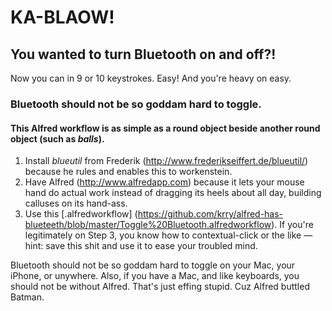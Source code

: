 # KA-BLAOW!

## You wanted to turn Bluetooth on and off?!

Now you can in 9 or 10 keystrokes. Easy!
And you're heavy on easy.

### Bluetooth should not be so goddam hard to toggle.

#### This Alfred workflow is as simple as a round object beside another round object (such as *balls*).

1. Install *blueutil* from Frederik (http://www.frederikseiffert.de/blueutil/) because he rules and enables this to workenstein.
2. Have Alfred (http://www.alfredapp.com) because it lets your mouse hand do actual work instead of dragging its heels about all day, building calluses on its hand-ass.
3. Use this [.alfredworkflow] (https://github.com/krry/alfred-has-blueteeth/blob/master/Toggle%20Bluetooth.alfredworkflow).  If you're legitimately on Step 3, you know how to contextual-click or the like — hint: save this shit and use it to ease your troubled mind.

Bluetooth should not be so goddam hard to toggle on your Mac, your iPhone, or unywhere.  Also, if you have a Mac, and like keyboards, you should not be without Alfred.  That's just effing stupid. Cuz Alfred buttled Batman.

